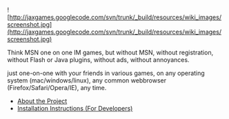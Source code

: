 ![http://jaxgames.googlecode.com/svn/trunk/_build/resources/wiki_images/screenshot.jpg](http://jaxgames.googlecode.com/svn/trunk/_build/resources/wiki_images/screenshot.jpg)

Think MSN one on one IM games, but without MSN, without registration, without Flash or Java plugins, without ads, without annoyances.

just one-on-one with your friends in various games, on any operating system (mac/windows/linux), any common webbrowser (Firefox/Safari/Opera/IE), any time.


  * [About the Project](http://jaxgames.googlecode.com/svn/trunk/docs/about.txt)
  * [Installation Instructions (For Developers)](http://jaxgames.googlecode.com/svn/trunk/docs/install.txt)



